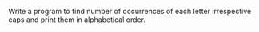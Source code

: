 Write a program to find number of occurrences of each letter irrespective caps and print them in alphabetical order. 
